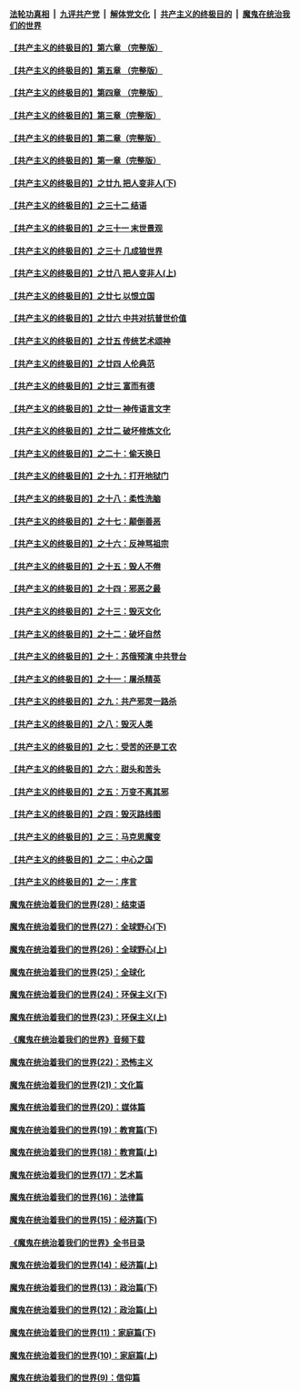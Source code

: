 ####  [法轮功真相](../../../../basic/blob/master/README.md?t=09040839) &nbsp;|&nbsp; [九评共产党](../../../../9ping.md/blob/master/README.md?t=09040839) &nbsp;|&nbsp; [解体党文化](../../../../jtdwh.md/blob/master/README.md?t=09040839)  &nbsp;|&nbsp; [共产主义的终极目的](../../../../gczydzjmd.md/blob/master/README.md?t=09040839) &nbsp;|&nbsp; [魔鬼在统治我们的世界](../../../../mgztzwmdsj.md/blob/master/README.md?t=09040839) 

#### [【共产主义的终极目的】第六章 （完整版）](../pages/nsc422/n11428913.md?t=09040839) 

#### [【共产主义的终极目的】第五章 （完整版）](../pages/nsc422/n11428912.md?t=09040839) 

#### [【共产主义的终极目的】第四章 （完整版）](../pages/nsc422/n11428907.md?t=09040839) 

#### [【共产主义的终极目的】第三章（完整版）](../pages/nsc422/n11428848.md?t=09040839) 

#### [【共产主义的终极目的】第二章（完整版）](../pages/nsc422/n11428831.md?t=09040839) 

#### [【共产主义的终极目的】第一章（完整版）](../pages/nsc422/n11417651.md?t=09040839) 

#### [【共产主义的终极目的】之廿九 把人变非人(下)](../pages/nsc422/n11344140.md?t=09040839) 

#### [【共产主义的终极目的】之三十二 结语](../pages/nsc422/n11360535.md?t=09040839) 

#### [【共产主义的终极目的】之三十一 末世景观](../pages/nsc422/n11351129.md?t=09040839) 

#### [【共产主义的终极目的】之三十 几成狼世界](../pages/nsc422/n11348280.md?t=09040839) 

#### [【共产主义的终极目的】之廿八 把人变非人(上)](../pages/nsc422/n11340492.md?t=09040839) 

#### [【共产主义的终极目的】之廿七 以恨立国](../pages/nsc422/n11336944.md?t=09040839) 

#### [【共产主义的终极目的】之廿六 中共对抗普世价值](../pages/nsc422/n11324785.md?t=09040839) 

#### [【共产主义的终极目的】之廿五 传统艺术颂神](../pages/nsc422/n11296396.md?t=09040839) 

#### [【共产主义的终极目的】之廿四 人伦典范](../pages/nsc422/n11296397.md?t=09040839) 

#### [【共产主义的终极目的】之廿三 富而有德](../pages/nsc422/n11283598.md?t=09040839) 

#### [【共产主义的终极目的】之廿一 神传语言文字](../pages/nsc422/n11263265.md?t=09040839) 

#### [【共产主义的终极目的】之廿二 破坏修炼文化](../pages/nsc422/n11245728.md?t=09040839) 

#### [【共产主义的终极目的】之二十：偷天换日](../pages/nsc422/n11238846.md?t=09040839) 

#### [【共产主义的终极目的】之十九：打开地狱门](../pages/nsc422/n11206376.md?t=09040839) 

#### [【共产主义的终极目的】之十八：柔性洗脑](../pages/nsc422/n11199994.md?t=09040839) 

#### [【共产主义的终极目的】之十七：颠倒善恶](../pages/nsc422/n11179782.md?t=09040839) 

#### [【共产主义的终极目的】之十六：反神骂祖宗](../pages/nsc422/n11166798.md?t=09040839) 

#### [【共产主义的终极目的】之十五：毁人不倦](../pages/nsc422/n11166792.md?t=09040839) 

#### [【共产主义的终极目的】之十四：邪恶之最](../pages/nsc422/n11150249.md?t=09040839) 

#### [【共产主义的终极目的】之十三：毁灭文化](../pages/nsc422/n11135227.md?t=09040839) 

#### [【共产主义的终极目的】之十二：破坏自然](../pages/nsc422/n11135214.md?t=09040839) 

#### [【共产主义的终极目的】之十：苏俄预演 中共登台](../pages/nsc422/n11118424.md?t=09040839) 

#### [【共产主义的终极目的】之十一：屠杀精英](../pages/nsc422/n11118442.md?t=09040839) 

#### [【共产主义的终极目的】之九：共产邪灵一路杀](../pages/nsc422/n11114139.md?t=09040839) 

#### [【共产主义的终极目的】之八：毁灭人类](../pages/nsc422/n11108503.md?t=09040839) 

#### [【共产主义的终极目的】之七：受苦的还是工农](../pages/nsc422/n11101809.md?t=09040839) 

#### [【共产主义的终极目的】之六：甜头和苦头](../pages/nsc422/n11096971.md?t=09040839) 

#### [【共产主义的终极目的】之五：万变不离其邪](../pages/nsc422/n11091285.md?t=09040839) 

#### [【共产主义的终极目的】之四：毁灭路线图](../pages/nsc422/n11086284.md?t=09040839) 

#### [【共产主义的终极目的】之三：马克思魔变](../pages/nsc422/n11061941.md?t=09040839) 

#### [【共产主义的终极目的】之二：中心之国](../pages/nsc422/n11047728.md?t=09040839) 

#### [【共产主义的终极目的】之一：序言](../pages/nsc422/n11086077.md?t=09040839) 

#### [魔鬼在统治着我们的世界(28)：结束语](../pages/nsc422/n10936246.md?t=09040839) 

#### [魔鬼在统治着我们的世界(27)：全球野心(下)](../pages/nsc422/n10928319.md?t=09040839) 

#### [魔鬼在统治着我们的世界(26)：全球野心(上)](../pages/nsc422/n10900318.md?t=09040839) 

#### [魔鬼在统治着我们的世界(25)：全球化](../pages/nsc422/n10788205.md?t=09040839) 

#### [魔鬼在统治着我们的世界(24)：环保主义(下)](../pages/nsc422/n10695307.md?t=09040839) 

#### [魔鬼在统治着我们的世界(23)：环保主义(上)](../pages/nsc422/n10688613.md?t=09040839) 

#### [《魔鬼在统治着我们的世界》音频下载](../pages/nsc422/n10635553.md?t=09040839) 

#### [魔鬼在统治着我们的世界(22)：恐怖主义](../pages/nsc422/n10614727.md?t=09040839) 

#### [魔鬼在统治着我们的世界(21)：文化篇](../pages/nsc422/n10597706.md?t=09040839) 

#### [魔鬼在统治着我们的世界(20)：媒体篇](../pages/nsc422/n10586579.md?t=09040839) 

#### [魔鬼在统治着我们的世界(19)：教育篇(下)](../pages/nsc422/n10564808.md?t=09040839) 

#### [魔鬼在统治着我们的世界(18)：教育篇(上)](../pages/nsc422/n10526970.md?t=09040839) 

#### [魔鬼在统治着我们的世界(17)：艺术篇](../pages/nsc422/n10499093.md?t=09040839) 

#### [魔鬼在统治着我们的世界(16)：法律篇](../pages/nsc422/n10485969.md?t=09040839) 

#### [魔鬼在统治着我们的世界(15)：经济篇(下)](../pages/nsc422/n10469975.md?t=09040839) 

#### [《魔鬼在统治着我们的世界》全书目录](../pages/nsc422/n10464261.md?t=09040839) 

#### [魔鬼在统治着我们的世界(14)：经济篇(上)](../pages/nsc422/n10457370.md?t=09040839) 

#### [魔鬼在统治着我们的世界(13)：政治篇(下)](../pages/nsc422/n10448270.md?t=09040839) 

#### [魔鬼在统治着我们的世界(12)：政治篇(上)](../pages/nsc422/n10444576.md?t=09040839) 

#### [魔鬼在统治着我们的世界(11)：家庭篇(下)](../pages/nsc422/n10440961.md?t=09040839) 

#### [魔鬼在统治着我们的世界(10)：家庭篇(上)](../pages/nsc422/n10435448.md?t=09040839) 

#### [魔鬼在统治着我们的世界(9)：信仰篇](../pages/nsc422/n10432159.md?t=09040839) 

